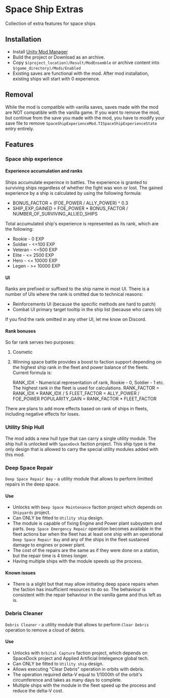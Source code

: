 # Space Ship Extras

Collection of extra features for space ships

## Installation

* Install [Unity Mod Manager](https://www.nexusmods.com/site/mods/21)
* Build the project or Download as an archive.
* Copy `$(project_location)/Result/ModEnsemble` or archive content into
  `$(game_directory)/Mods/Enabled`
* Existing saves are functional with the mod. After mod installation, existing
  ships will start with 0 experience.

## Removal

While the mod is compatible with vanilla saves, saves made with the mod are NOT
compatible with the vanilla game. If you want to remove the mod, but continue
from the save you made with the mod, you have to modify your save file to remove
`SpaceShipExperienceMod.TISpaceShipExperienceState` entry entirely.

## Features

### Space ship experience

#### Experience accumulation and ranks

Ships accumulate experince in battles. The experience is granted to surviving
ships regardless of whether the fight was won or lost. The gained experience
by a ship is calculated by using the following formula:

* BONUS_FACTOR = (FOE_POWER / ALLY_POWER) ^ 0.3
* SHIP_EXP_GAINED = FOE_POWER * BONUS_FACTOR / NUMBER_OF_SURVIVING_ALLIED_SHIPS

Total accumulated ship's experience is represented as its rank, which are the
following:

* Rookie - 0 EXP
* Soldier - <=100 EXP
* Veteran - <=500 EXP
* Elite - <= 2500 EXP
* Hero - <= 10000 EXP
* Legen - >= 10000 EXP

#### UI
Ranks are prefixed or suffixed to the ship name in most UI. There is a number of
UIs where the rank is omitted due to technical reasons:
* Reinforcements UI (because the specific methods are hard to patch)
* Combat UI primary target tooltip in the ship list (because who cares lol)

If you find the rank omitted in any other UI, let me know on Discord.

#### Rank bonuses

So far rank serves two purposes:
1) Cosmetic
2) Winning space battle provides a boost to faction support depending on
   the highest ship rank in the fleet and power balance of the fleets.
   Current formula is:

   RANK_IDX - Numerical representation of rank, Rookie - 0, Soldier - 1 etc.
              The highest rank in the fleet is used for calculations.
   RANK_FACTOR = RANK_IDX * RANK_IDX / 5
   FLEET_FACTOR = ALLY_POWER / FOE_POWER
   POPULARITY_GAIN = RANK_FACTOR * FLEET_FACTOR

There are plans to add more effects based on rank of ships in fleets, including
negative effects for loses.

### Utility Ship Hull

The mod adds a new hull type that can carry a single utility module. The ship
hull is unlocked with `SpaceDock` faction project. This ship type is the only
design that is allowed to carry the special utility modules added with this mod.

### Deep Space Repair

`Deep Space Repair Bay` - a utility module that allows to perform
limitted repairs in the deep space. 

#### Use

* Unlocks with `Deep Space Maintenance` faction project which depends on
  `Shipyards` project.
* Can ONLY be fitted to `Utility ship` design.
* The module is capable of fixing Engine and Power plant subsystem and parts.
  `Deep Space Emergency Repair` operation becomes available in the fleet actions
  bar when the fleet has at least one ship with an operational 
  `Deep Space Repair Bay` and any of the ships in the fleet sustained damage to
  engines or power plant.
* The cost of the repairs are the same as if they were done on a station, but
  the repair time is 4 times longer.
* Having multiple ships with the module speeds up the process.

#### Known issues

* There is a slight but that may allow initiating deep space repairs when the
  faction has insufficient resources to do so. The behaviour is consistent with
  the repair behaviour in the vanilla game and thus left as is.

### Debris Cleaner

`Debris Cleaner` - a utility module that allows to perform `Clear Debris`
operation to remove a cloud of debris.

#### Use

* Unlocks with `Orbital Capture` faction project, which depends on SpaceDock 
  project and Applied Artificial Intelegence global tech.
* Can ONLY be fitted to `Utility ship` design.
* Allows executing "Clear Debris" operation in orbits with debris.
* The operation required delta-V equal to 1/1000th of the orbit's circumference
  and takes as many days to complete.
* Multiple ships with the module in the fleet speed up the process and reduce
  the delta-V cost.
